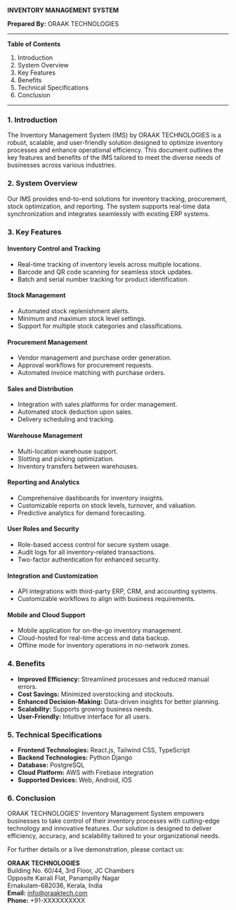 **INVENTORY MANAGEMENT SYSTEM**

**Prepared By:** ORAAK TECHNOLOGIES

---

**Table of Contents**
1. Introduction
2. System Overview
3. Key Features
4. Benefits
5. Technical Specifications
6. Conclusion

---

### 1. **Introduction**

The Inventory Management System (IMS) by ORAAK TECHNOLOGIES is a robust, scalable, and user-friendly solution designed to optimize inventory processes and enhance operational efficiency. This document outlines the key features and benefits of the IMS tailored to meet the diverse needs of businesses across various industries.

### 2. **System Overview**

Our IMS provides end-to-end solutions for inventory tracking, procurement, stock optimization, and reporting. The system supports real-time data synchronization and integrates seamlessly with existing ERP systems.

### 3. **Key Features**

#### **Inventory Control and Tracking**
- Real-time tracking of inventory levels across multiple locations.
- Barcode and QR code scanning for seamless stock updates.
- Batch and serial number tracking for product identification.

#### **Stock Management**
- Automated stock replenishment alerts.
- Minimum and maximum stock level settings.
- Support for multiple stock categories and classifications.

#### **Procurement Management**
- Vendor management and purchase order generation.
- Approval workflows for procurement requests.
- Automated invoice matching with purchase orders.

#### **Sales and Distribution**
- Integration with sales platforms for order management.
- Automated stock deduction upon sales.
- Delivery scheduling and tracking.

#### **Warehouse Management**
- Multi-location warehouse support.
- Slotting and picking optimization.
- Inventory transfers between warehouses.

#### **Reporting and Analytics**
- Comprehensive dashboards for inventory insights.
- Customizable reports on stock levels, turnover, and valuation.
- Predictive analytics for demand forecasting.

#### **User Roles and Security**
- Role-based access control for secure system usage.
- Audit logs for all inventory-related transactions.
- Two-factor authentication for enhanced security.

#### **Integration and Customization**
- API integrations with third-party ERP, CRM, and accounting systems.
- Customizable workflows to align with business requirements.

#### **Mobile and Cloud Support**
- Mobile application for on-the-go inventory management.
- Cloud-hosted for real-time access and data backup.
- Offline mode for inventory operations in no-network zones.

### 4. **Benefits**

- **Improved Efficiency:** Streamlined processes and reduced manual errors.
- **Cost Savings:** Minimized overstocking and stockouts.
- **Enhanced Decision-Making:** Data-driven insights for better planning.
- **Scalability:** Supports growing business needs.
- **User-Friendly:** Intuitive interface for all users.

### 5. **Technical Specifications**

- **Frontend Technologies:** React.js, Tailwind CSS, TypeScript
- **Backend Technologies:** Python Django
- **Database:** PostgreSQL
- **Cloud Platform:** AWS with Firebase integration
- **Supported Devices:** Web, Android, iOS

### 6. **Conclusion**

ORAAK TECHNOLOGIES’ Inventory Management System empowers businesses to take control of their inventory processes with cutting-edge technology and innovative features. Our solution is designed to deliver efficiency, accuracy, and scalability tailored to your organizational needs.

For further details or a live demonstration, please contact us:

**ORAAK TECHNOLOGIES**  
Building No. 60/44, 3rd Floor, JC Chambers  
Opposite Kairali Flat, Panampilly Nagar  
Ernakulam-682036, Kerala, India  
**Email:** info@oraaktech.com  
**Phone:** +91-XXXXXXXXXX

